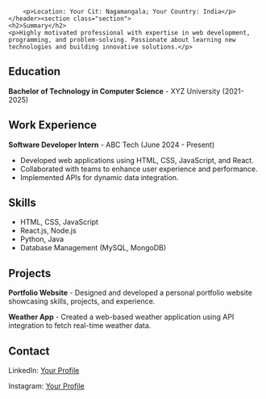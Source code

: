 <!DOCTYPE html>
<html lang="en">
         
        <p>Location: Your Cit: Nagamangala; Your Country: India</p>
    </header><section class="section">
    <h2>Summary</h2>
    <p>Highly motivated professional with expertise in web development, programming, and problem-solving. Passionate about learning new technologies and building innovative solutions.</p>
</section>

<section class="section">
    <h2>Education</h2>
    <p><strong>Bachelor of Technology in Computer Science</strong> - XYZ University (2021-2025)</p>
</section>

<section class="section">
    <h2>Work Experience</h2>
    <p><strong>Software Developer Intern</strong> - ABC Tech (June 2024 - Present)</p>
    <ul>
        <li>Developed web applications using HTML, CSS, JavaScript, and React.</li>
        <li>Collaborated with teams to enhance user experience and performance.</li>
        <li>Implemented APIs for dynamic data integration.</li>
    </ul>
</section>

<section class="section">
    <h2>Skills</h2>
    <ul>
        <li>HTML, CSS, JavaScript</li>
        <li>React.js, Node.js</li>
        <li>Python, Java</li>
        <li>Database Management (MySQL, MongoDB)</li>
    </ul>
</section>

<section class="section">
    <h2>Projects</h2>
    <p><strong>Portfolio Website</strong> - Designed and developed a personal portfolio website showcasing skills, projects, and experience.</p>
    <p><strong>Weather App</strong> - Created a web-based weather application using API integration to fetch real-time weather data.</p>
</section>

<section class="section">
    <h2>Contact</h2>
    <p>LinkedIn: <a href="https://www.linkedin.com/in/spandana-b-p-769499303">Your Profile</a></p>
    <p>Instagram: <a href="https://www.instagram.com/spandana.bp">Your Profile</a></p>
</section>

</body>
</html>